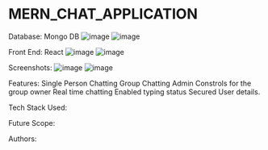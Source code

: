 # MERN_CHAT_APPLICATION
Database: Mongo DB
![image](https://user-images.githubusercontent.com/103991662/204250498-5d88ce0d-ae49-4565-afde-443beeb89cc6.png)
![image](https://user-images.githubusercontent.com/103991662/204250809-82e96dd2-edb0-462f-9c1b-2704b6a53cb0.png)

Front End: React
![image](https://user-images.githubusercontent.com/103991662/204251525-a604005d-ac26-4b9a-abbb-37c6e786ce2c.png)
![image](https://user-images.githubusercontent.com/103991662/204251730-5e379f46-20a2-4d66-9994-d2845fa1a2ff.png)

Screenshots:
![image](https://user-images.githubusercontent.com/103991662/204252444-b8a61725-3e44-4c9b-8b56-e46f5519f48f.png)
![image](https://user-images.githubusercontent.com/103991662/204252739-6b4dab7e-3a3c-45b5-bae1-ecb5e6a78ce9.png)

Features:
Single Person Chatting
Group Chatting
Admin Constrols for the group owner
Real time chatting 
Enabled typing status
Secured User details.

Tech Stack Used:

Future Scope:

Authors:
